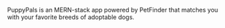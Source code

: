 PuppyPals is an MERN-stack app powered by PetFinder that matches you with your favorite breeds of adoptable dogs.
